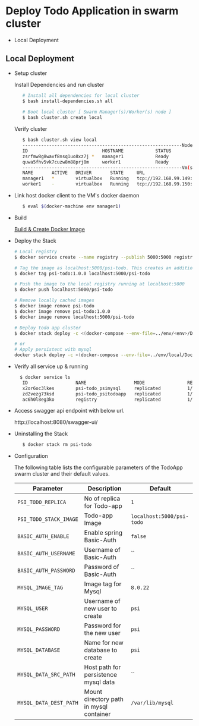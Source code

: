 # Deploy Todo Application in swarm cluster

- Local Deployment

## Local Deployment ##

- Setup cluster

   Install  Dependencies and run cluster

    ```bash
       # Install all dependencies for local cluster
       $ bash install-dependencies.sh all
       
       # Boot local cluster [ Swarm Manager(s)/Worker(s) node ]
       $ bash cluster.sh create local
    ```
    
   Verify cluster 

    ```bash
       $ bash cluster.sh view local
       ------------------------------------------------------------Nodes------------------------------------------------------------
       ID                            HOSTNAME            STATUS              AVAILABILITY        MANAGER STATUS      ENGINE VERSION
       zsrfmw8g8wavf8nsq1uo8xz7j *   manager1            Ready               Active              Leader              19.03.12
       quwa5fhv5vk7cuzw8m88prj8m     worker1             Ready               Active                                  19.03.12
       ------------------------------------------------------------Vm(s)------------------------------------------------------------
       NAME       ACTIVE   DRIVER       STATE     URL                         SWARM   DOCKER      ERRORS
       manager1   *        virtualbox   Running   tcp://192.168.99.149:2376           v19.03.12   
       worker1    -        virtualbox   Running   tcp://192.168.99.150:2376           v19.03.12 
    ```
   
   
 - Link host docker client to the VM's docker daemon
 
    ```bash
       $ eval $(docker-machine env manager1)
    ```
 - Build
 
    [Build & Create Docker Image](../README.md#build)
 
 - Deploy the Stack
          
    ```bash
    # Local registry
    $ docker service create --name registry --publish 5000:5000 registry:2
    
    # Tag the image as localhost:5000/psi-todo. This creates an additional tag for the existing image.
    $ docker tag psi-todo:1.0.0 localhost:5000/psi-todo
    
    # Push the image to the local registry running at localhost:5000
    $ docker push localhost:5000/psi-todo
    
    # Remove locally cached images
    $ docker image remove psi-todo
    $ docker image remove psi-todo:1.0.0
    $ docker image remove localhost:5000/psi-todo
    
    # Deploy todo app cluster 
    $ docker stack deploy -c <(docker-compose --env-file=../env/<env>/Docker.env -f ../docker-compose.yaml -f ../env/<env>/docker-stack-compose-override.yml config) psi-todo
    
    # or 
    # Apply persistent with mysql 
    docker stack deploy -c <(docker-compose --env-file=../env/local/Docker.env -f ../docker-compose.yaml -f ../env/local/docker-stack-compose-override.yml -f ../env/local/docker-stack-persistent-compose-override.yml config) psi-todo
    
    ```

 - Verify all service up & running 
 
    ```bash
      $ docker service ls 
       ID                  NAME                  MODE                REPLICAS            IMAGE                            PORTS
       x2or6oc3lkes        psi-todo_psimysql     replicated          1/1                 mysql:8.0.22                     
       zd2vezg73ksd        psi-todo_psitodoapp   replicated          1/1                 localhost:5000/psi-todo:latest   *:8080->8080/tcp
       ac6h0l8eg3ko        registry              replicated          1/1                 registry:2                       *:5000->5000/tcp

    ```

 - Access swagger api endpoint with below url.
 
    http://localhost:8080/swagger-ui/
    
 - Uninstalling the Stack 
 
    
    ```bash
       $ docker stack rm psi-todo
    ```   
    
  - Configuration
  
    The following table lists the configurable parameters of the TodoApp swarm cluster and their default values.

    Parameter | Description | Default
    --- | --- | ---
    `PSI_TODO_REPLICA` | No of replica for Todo-app | `1`
    `PSI_TODO_STACK_IMAGE` | Todo-app Image | `localhost:5000/psi-todo`    
    `BASIC_AUTH_ENABLE` | Enable spring Basic-Auth | `false`        
    `BASIC_AUTH_USERNAME` | Username of Basic-Auth | ``                    
    `BASIC_AUTH_PASSWORD` | Password of Basic-Auth | ``                            
    `MYSQL_IMAGE_TAG` | Image tag for Mysql | `8.0.22`                                    
    `MYSQL_USER` | Username of new user to create | `psi`        
    `MYSQL_PASSWORD` | Password for the new user | `psi`            
    `MYSQL_DATABASE` | Name for new database to create | `psi`                
    `MYSQL_DATA_SRC_PATH` | Host path for persistence mysql data | ``                    
    `MYSQL_DATA_DEST_PATH` | Mount directory path in mysql container | `/var/lib/mysql`                        
      
